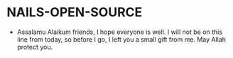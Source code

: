 # NAILS-OPEN-SOURCE
- Assalamu Alaikum friends, I hope everyone is well. I will not be on this line from today, so before I go, I left you a small gift from me. May Allah protect you.
